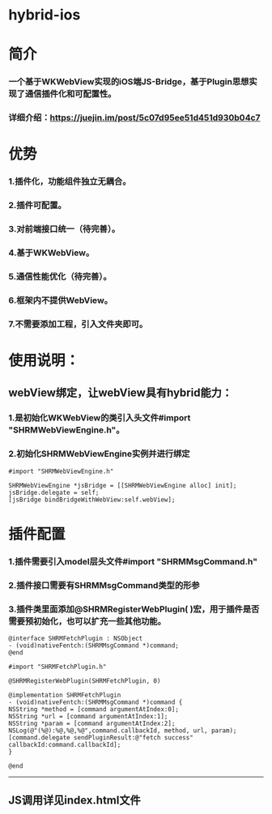 # hybrid-ios

# 简介
### 一个基于WKWebView实现的iOS端JS-Bridge，基于Plugin思想实现了通信插件化和可配置性。
### 详细介绍：https://juejin.im/post/5c07d95ee51d451d930b04c7


# 优势
### 1.插件化，功能组件独立无耦合。
### 2.插件可配置。
### 3.对前端接口统一（待完善）。
### 4.基于WKWebView。
### 5.通信性能优化（待完善）。
### 6.框架内不提供WebView。
### 7.不需要添加工程，引入文件夹即可。



# 使用说明：

## webView绑定，让webView具有hybrid能力：

### 1.是初始化WKWebView的类引入头文件#import "SHRMWebViewEngine.h"。
### 2.初始化SHRMWebViewEngine实例并进行绑定

```
#import "SHRMWebViewEngine.h"

SHRMWebViewEngine *jsBridge = [[SHRMWebViewEngine alloc] init];
jsBridge.delegate = self;
[jsBridge bindBridgeWithWebView:self.webView];
```


# 插件配置

### 1.插件需要引入model层头文件#import "SHRMMsgCommand.h"
### 2.插件接口需要有SHRMMsgCommand类型的形参
### 3.插件类里面添加@SHRMRegisterWebPlugin( )宏，用于插件是否需要预初始化，也可以扩充一些其他功能。

```
@interface SHRMFetchPlugin : NSObject
- (void)nativeFentch:(SHRMMsgCommand *)command;
@end

```

```
#import "SHRMFetchPlugin.h"

@SHRMRegisterWebPlugin(SHRMFetchPlugin, 0)

@implementation SHRMFetchPlugin
- (void)nativeFentch:(SHRMMsgCommand *)command {
NSString *method = [command argumentAtIndex:0];
NSString *url = [command argumentAtIndex:1];
NSString *param = [command argumentAtIndex:2];
NSLog(@"(%@):%@,%@,%@",command.callbackId, method, url, param);
[command.delegate sendPluginResult:@"fetch success" callbackId:command.callbackId];
}

@end
```
___________________________________________________________________________________________________

## JS调用详见index.html文件

